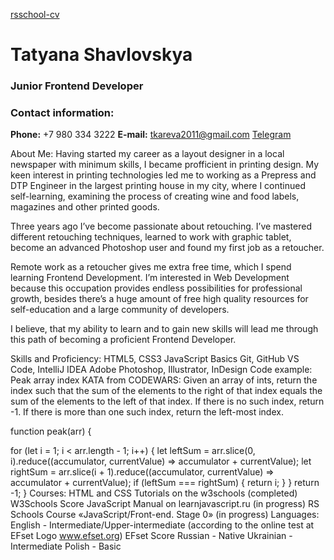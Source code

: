 [rsschool-cv](https://tkarevagithub.github.io/rsschool-cv/)
# Tatyana Shavlovskya

### Junior Frontend Developer

### Contact information:
**Phone:** +7 980 334 3222
**E-mail:** tkareva2011@gmail.com
[Telegram](https://t.me/d_ont_worry_behappy)


About Me:
Having started my career as a layout designer in a local newspaper with minimum skills, I became profficient in printing design.
My keen interest in printing technologies led me to working as a Prepress and DTP Engineer in the largest printing house in my city,
where I continued self-learning, examining the process of creating wine and food labels, magazines and other printed goods.

Three years ago I’ve become passionate about retouching. I’ve mastered different retouching techniques,
learned to work with graphic tablet, become an advanced Photoshop user and found my first job as a retoucher.

Remote work as a retoucher gives me extra free time, which I spend learning Frontend Development.
I’m interested in Web Development because this occupation provides endless possibilities for professional growth,
besides there’s a huge amount of free high quality resources for self-education and a large community of developers.

I believe, that my ability to learn and to gain new skills will lead me through this path of becoming a proficient Frontend Developer.

Skills and Proficiency:
HTML5, CSS3
JavaScript Basics
Git, GitHub
VS Code, IntelliJ IDEA
Adobe Photoshop, Illustrator, InDesign
Code example:
Peak array index KATA from CODEWARS: Given an array of ints, return the index such that the sum of the elements to the right of that index equals the sum of the elements to the left of that index. If there is no such index, return -1. If there is more than one such index, return the left-most index.

function peak(arr) {

  for (let i = 1; i < arr.length - 1; i++) {
    let leftSum = arr.slice(0, i).reduce((accumulator, currentValue) => accumulator + currentValue);
    let rightSum = arr.slice(i + 1).reduce((accumulator, currentValue) => accumulator + currentValue);
    if (leftSum === rightSum) {
      return i;
    }
  }
  return -1;
}
Courses:
HTML and CSS Tutorials on the w3schools (completed)
W3Schools Score
JavaScript Manual on learnjavascript.ru (in progress)
RS Schools Course «JavaScript/Front-end. Stage 0» (in progress)
Languages:
English - Intermediate/Upper-intermediate (according to the online test at EFset Logo www.efset.org)
EFset Score
Russian - Native
Ukrainian - Intermediate
Polish - Basic